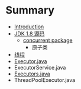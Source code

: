 # Summary

* [Introduction](README.md)
* [JDK 1.8 源码](chapter1.md)
    * [concurrent package](concurrent-package.md)
        * 原子类
* [线程](线程.md)
* [Executor.java](executorjava.md)
* ExecutorService.java
* [Executors.java](executorsjava.md)
* ThreadPoolExecutor.java

